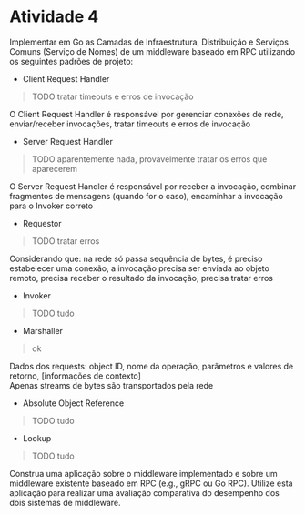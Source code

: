 # Atividade 4

Implementar em Go as Camadas de Infraestrutura, Distribuição e Serviços Comuns (Serviço de Nomes) de um middleware baseado em RPC utilizando os seguintes padrões de projeto:

- Client Request Handler
> TODO tratar timeouts e erros de invocação

O Client Request Handler é responsável por gerenciar conexões de rede, enviar/receber invocações, tratar timeouts e erros de invocação

- Server Request Handler<br>
> TODO aparentemente nada, provavelmente tratar os erros que aparecerem

O Server Request Handler é responsável por receber a invocação, combinar fragmentos de mensagens (quando for o caso), encaminhar a invocação para o Invoker correto

- Requestor<br>
> TODO tratar erros 

Considerando que: na rede só passa sequência de bytes, é preciso estabelecer uma conexão, a invocação precisa ser enviada ao objeto remoto, precisa receber o resultado da invocação, precisa tratar erros

- Invoker
> TODO tudo

- Marshaller
> ok

Dados dos requests: object ID, nome da operação, parâmetros e valores de retorno, [informações de contexto]<br>
Apenas streams de bytes são transportados pela rede

- Absolute Object Reference
> TODO tudo

- Lookup
> TODO tudo

Construa uma aplicação sobre o middleware implementado e sobre um middleware existente baseado em RPC (e.g., gRPC ou Go RPC). Utilize esta aplicação para realizar uma avaliação comparativa do desempenho dos dois sistemas de middleware.
